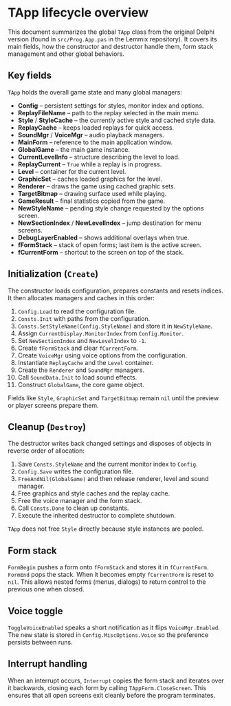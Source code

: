 # TApp lifecycle overview

This document summarizes the global `TApp` class from the original Delphi version
(found in `src/Prog.App.pas` in the Lemmix repository). It covers its main fields,
how the constructor and destructor handle them, form stack management and other
global behaviors.

## Key fields

`TApp` holds the overall game state and many global managers:

- **Config** – persistent settings for styles, monitor index and options.
- **ReplayFileName** – path to the replay selected in the main menu.
- **Style** / **StyleCache** – the currently active style and cached style data.
- **ReplayCache** – keeps loaded replays for quick access.
- **SoundMgr** / **VoiceMgr** – audio playback managers.
- **MainForm** – reference to the main application window.
- **GlobalGame** – the main game instance.
- **CurrentLevelInfo** – structure describing the level to load.
- **ReplayCurrent** – `True` while a replay is in progress.
- **Level** – container for the current level.
- **GraphicSet** – caches loaded graphics for the level.
- **Renderer** – draws the game using cached graphic sets.
- **TargetBitmap** – drawing surface used while playing.
- **GameResult** – final statistics copied from the game.
- **NewStyleName** – pending style change requested by the options screen.
- **NewSectionIndex** / **NewLevelIndex** – jump destination for menu screens.
- **DebugLayerEnabled** – shows additional overlays when true.
- **fFormStack** – stack of open forms; last item is the active screen.
- **fCurrentForm** – shortcut to the screen on top of the stack.

## Initialization (`Create`)

The constructor loads configuration, prepares constants and resets indices. It
then allocates managers and caches in this order:

1. `Config.Load` to read the configuration file.
2. `Consts.Init` with paths from the configuration.
3. `Consts.SetStyleName(Config.StyleName)` and store it in `NewStyleName`.
4. Assign `CurrentDisplay.MonitorIndex` from `Config.Monitor`.
5. Set `NewSectionIndex` and `NewLevelIndex` to `-1`.
6. Create `fFormStack` and clear `fCurrentForm`.
7. Create `VoiceMgr` using voice options from the configuration.
8. Instantiate `ReplayCache` and the `Level` container.
9. Create the `Renderer` and `SoundMgr` managers.
10. Call `SoundData.Init` to load sound effects.
11. Construct `GlobalGame`, the core game object.

Fields like `Style`, `GraphicSet` and `TargetBitmap` remain `nil` until the
preview or player screens prepare them.

## Cleanup (`Destroy`)

The destructor writes back changed settings and disposes of objects in reverse
order of allocation:

1. Save `Consts.StyleName` and the current monitor index to `Config`.
2. `Config.Save` writes the configuration file.
3. `FreeAndNil(GlobalGame)` and then release renderer, level and sound manager.
4. Free graphics and style caches and the replay cache.
5. Free the voice manager and the form stack.
6. Call `Consts.Done` to clean up constants.
7. Execute the inherited destructor to complete shutdown.

`TApp` does not free `Style` directly because style instances are pooled.

## Form stack

`FormBegin` pushes a form onto `fFormStack` and stores it in `fCurrentForm`.
`FormEnd` pops the stack. When it becomes empty `fCurrentForm` is reset to `nil`.
This allows nested forms (menus, dialogs) to return control to the previous one
when closed.

## Voice toggle

`ToggleVoiceEnabled` speaks a short notification as it flips
`VoiceMgr.Enabled`. The new state is stored in `Config.MiscOptions.Voice` so the
preference persists between runs.

## Interrupt handling

When an interrupt occurs, `Interrupt` copies the form stack and iterates over it
backwards, closing each form by calling `TAppForm.CloseScreen`. This ensures that
all open screens exit cleanly before the program terminates.
